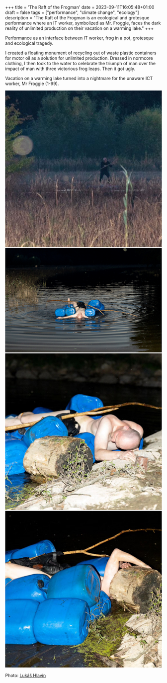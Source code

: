 +++
title = 'The Raft of the Frogman'
date = 2023-09-11T16:05:48+01:00
draft = false
tags = ["performance", "climate change", "ecology"]
description = "The Raft of the Frogman is an ecological and grotesque performance where an IT worker, symbolized as Mr. Froggie, faces the dark reality of unlimited production on their vacation on a warming lake."
+++

Performance as an interface between IT worker, frog in a pot, grotesque and ecological tragedy.

I created a floating monument of recycling out of waste plastic containers for motor oil as a solution for unlimited production.
Dressed in normcore clothing, I then took to the water to celebrate the triumph of man over the impact of man with three victorious frog leaps.
Then it got ugly.

Vacation on a warming lake turned into a nightmare for the unaware ICT worker, Mr Froggie (1-99).

![](4.jpg)
![](2.jpg)
![](3.jpg)
![](cover.jpg)

Photo: [Lukáš Hlavín](https://www.instagram.com/lukonano/)
